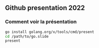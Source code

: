 ## Github presentation 2022

### Comment voir la présentation
```bash
go install golang.org/x/tools/cmd/present
cd /path/to/go.slide
present
```
